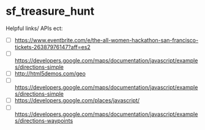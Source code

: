 # sf_treasure_hunt

Helpful links/ APIs ect:
- [ ] https://www.eventbrite.com/e/the-all-women-hackathon-san-francisco-tickets-26387976147?aff=es2
- [ ] https://developers.google.com/maps/documentation/javascript/examples/directions-simple
- [ ] http://html5demos.com/geo
- [ ] https://developers.google.com/maps/documentation/javascript/examples/directions-simple
- [ ] https://developers.google.com/places/javascript/
- [ ] https://developers.google.com/maps/documentation/javascript/examples/directions-waypoints
